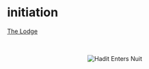 # initiation

[The Lodge](theLodge.svg)

<div align="center">
<br><br>
<img src="theLodge.svg" alt="Hadit Enters Nuit">
<br>
</div>

